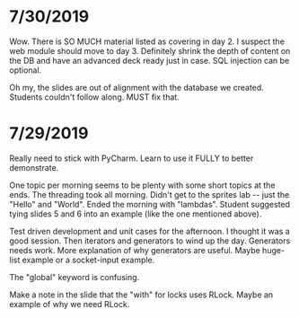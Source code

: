 # 7/30/2019

Wow. There is SO MUCH material listed as covering in day 2. I suspect the web module should move to day 3. Definitely 
shrink the depth of content on the DB and have an advanced deck ready just in case. SQL injection can be optional.

Oh my, the slides are out of alignment with the database we created. Students couldn't follow along. MUST fix that.

# 7/29/2019

Really need to stick with PyCharm. Learn to use it FULLY to better demonstrate.

One topic per morning seems to be plenty with some short topics at the ends. The threading took all morning. Didn't get
to the sprites lab -- just the "Hello" and "World". Ended the morning with "lambdas". Student suggested tying slides 5
and 6 into an example (like the one mentioned above).

Test driven development and unit cases for the afternoon. I thought it was a good session. Then iterators and generators to wind up the day.
Generators needs work. More explanation of why generators are useful. Maybe  huge-list example or a socket-input example.

The "global" keyword is confusing. 

Make a note in the slide that the "with" for locks uses RLock. Maybe an example of why we need RLock.
